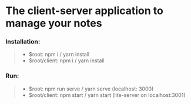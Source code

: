 # The client-server application to manage your notes

### Installation:
>	* $root: npm i / yarn install
>	* $root/client: npm i / yarn install


### Run:
>	* $root: npm run serve / yarn serve (localhost: 3000)
>	* $root/client: npm start / yarn start (lite-server on localhost:3001)

